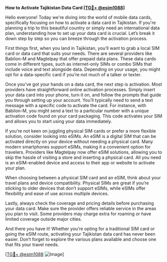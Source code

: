 **How to Activate Tajikistan Data Card [[TG💪+ @esim1088](https://t.me/s/esim1088)]**

Hello everyone! Today we're diving into the world of mobile data cards, specifically focusing on how to activate a data card in Tajikistan. If you're planning a trip to this beautiful country or simply need an international data plan, understanding how to set up your data card is crucial. Let’s break it down step by step so you can breeze through the activation process.

First things first, when you land in Tajikistan, you’ll want to grab a local SIM card or data card that suits your needs. There are several providers like Babilon-M and Magtelpay that offer prepaid data plans. These data cards come in different types, such as internet-only SIMs or combo SIMs that include voice and text alongside data. Depending on your usage, you might opt for a data-specific card if you’re not much of a talker or texter.

Once you’ve got your hands on a data card, the next step is activation. Most providers have straightforward online activation processes. Simply insert your data card into your phone, turn it on, and follow the prompts that guide you through setting up your account. You’ll typically need to send a text message with a specific code to activate the card. For instance, with Babilon-M, you might send a text to a particular number with a unique activation code found on your card packaging. This code activates your SIM and allows you to start using your data immediately.

If you’re not keen on juggling physical SIM cards or prefer a more flexible solution, consider looking into eSIMs. An eSIM is a digital SIM that can be activated directly on your device without needing a physical card. Many modern smartphones support eSIMs, making it a convenient option for travelers. Providers like Magtelpay now offer eSIM solutions, allowing you to skip the hassle of visiting a store and inserting a physical card. All you need is an eSIM-enabled device and access to their app or website to activate your plan.

When choosing between a physical SIM card and an eSIM, think about your travel plans and device compatibility. Physical SIMs are great if you’re sticking to older devices that don’t support eSIMs, while eSIMs offer flexibility and ease of use across multiple devices.

Lastly, always check the coverage and pricing details before purchasing your data card. Make sure the provider offers reliable service in the areas you plan to visit. Some providers may charge extra for roaming or have limited coverage outside major cities.

And there you have it! Whether you’re opting for a traditional SIM card or going the eSIM route, activating your Tajikistan data card has never been easier. Don’t forget to explore the various plans available and choose one that fits your travel needs.

[[TG💪+ @esim1088](https://t.me/s/esim1088) ![Image](https://i.postimg.cc/Y0z9fWf4/image.png)]